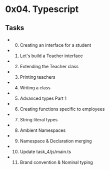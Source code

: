 # 0x04. Typescript

## Tasks
- 0. Creating an interface for a student
- 1. Let's build a Teacher interface
- 2. Extending the Teacher class
- 3. Printing teachers
- 4. Writing a class
- 5. Advanced types Part 1
- 6. Creating functions specific to employees
- 7. String literal types
- 8. Ambient Namespaces
- 9. Namespace & Declaration merging
- 10. Update task_4/js/main.ts
- 11. Brand convention & Nominal typing
